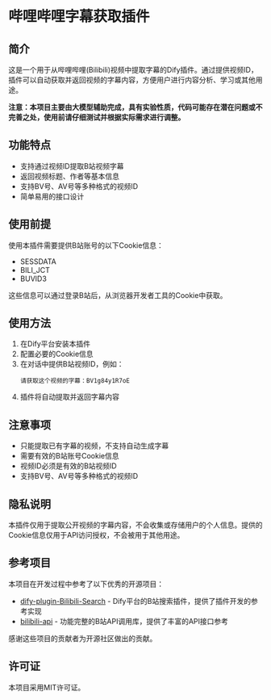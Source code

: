# 哔哩哔哩字幕获取插件

## 简介

这是一个用于从哔哩哔哩(Bilibili)视频中提取字幕的Dify插件。通过提供视频ID，插件可以自动获取并返回视频的字幕内容，方便用户进行内容分析、学习或其他用途。

**注意：本项目主要由大模型辅助完成，具有实验性质，代码可能存在潜在问题或不完善之处，使用前请仔细测试并根据实际需求进行调整。**

## 功能特点

- 支持通过视频ID提取B站视频字幕
- 返回视频标题、作者等基本信息
- 支持BV号、AV号等多种格式的视频ID
- 简单易用的接口设计

## 使用前提

使用本插件需要提供B站账号的以下Cookie信息：

- SESSDATA
- BILI_JCT
- BUVID3

这些信息可以通过登录B站后，从浏览器开发者工具的Cookie中获取。

## 使用方法

1. 在Dify平台安装本插件
2. 配置必要的Cookie信息
3. 在对话中提供B站视频ID，例如：
   ```
   请获取这个视频的字幕：BV1g84y1R7oE
   ```
4. 插件将自动提取并返回字幕内容

## 注意事项

- 只能提取已有字幕的视频，不支持自动生成字幕
- 需要有效的B站账号Cookie信息
- 视频ID必须是有效的B站视频ID
- 支持BV号、AV号等多种格式的视频ID

## 隐私说明

本插件仅用于提取公开视频的字幕内容，不会收集或存储用户的个人信息。提供的Cookie信息仅用于API访问授权，不会被用于其他用途。

## 参考项目

本项目在开发过程中参考了以下优秀的开源项目：

- [dify-plugin-Bilibili-Search](https://github.com/jingfelix/dify-plugin-Bilibili-Search) - Dify平台的B站搜索插件，提供了插件开发的参考实现
- [bilibili-api](https://github.com/Nemo2011/bilibili-api) - 功能完整的B站API调用库，提供了丰富的API接口参考

感谢这些项目的贡献者为开源社区做出的贡献。

## 许可证

本项目采用MIT许可证。



